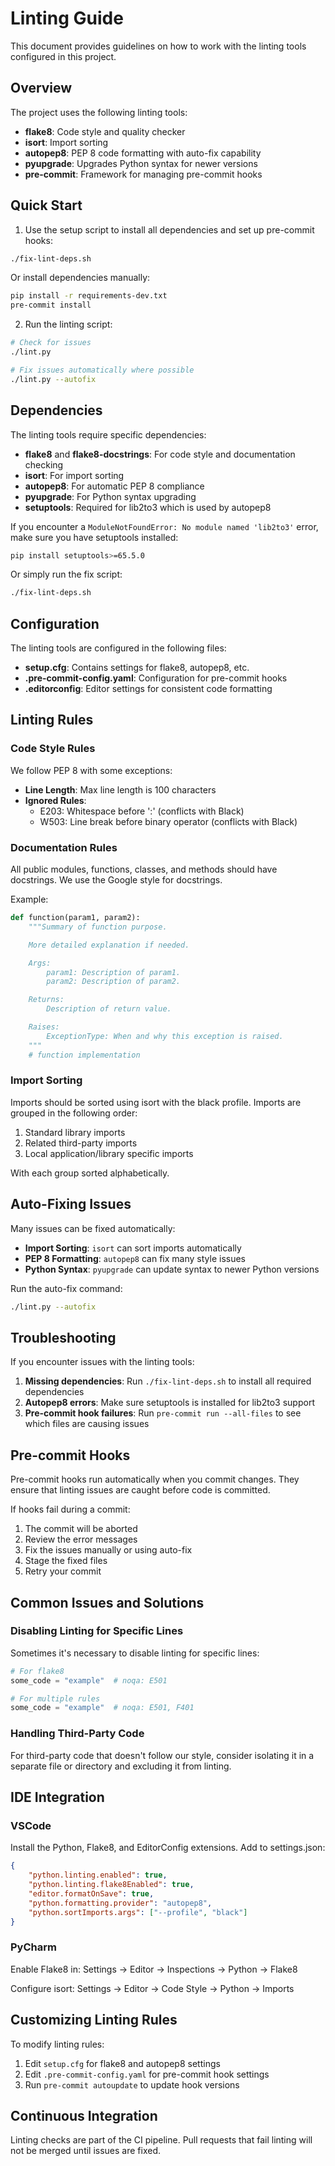 # Linting Guide

This document provides guidelines on how to work with the linting tools configured in this project.

## Overview

The project uses the following linting tools:

- **flake8**: Code style and quality checker
- **isort**: Import sorting
- **autopep8**: PEP 8 code formatting with auto-fix capability
- **pyupgrade**: Upgrades Python syntax for newer versions
- **pre-commit**: Framework for managing pre-commit hooks

## Quick Start

1. Use the setup script to install all dependencies and set up pre-commit hooks:

```bash
./fix-lint-deps.sh
```

Or install dependencies manually:

```bash
pip install -r requirements-dev.txt
pre-commit install
```

2. Run the linting script:

```bash
# Check for issues
./lint.py

# Fix issues automatically where possible
./lint.py --autofix
```

## Dependencies

The linting tools require specific dependencies:

- **flake8** and **flake8-docstrings**: For code style and documentation checking
- **isort**: For import sorting
- **autopep8**: For automatic PEP 8 compliance
- **pyupgrade**: For Python syntax upgrading
- **setuptools**: Required for lib2to3 which is used by autopep8

If you encounter a `ModuleNotFoundError: No module named 'lib2to3'` error, make sure you have setuptools installed:

```bash
pip install setuptools>=65.5.0
```

Or simply run the fix script:

```bash
./fix-lint-deps.sh
```

## Configuration

The linting tools are configured in the following files:

- **setup.cfg**: Contains settings for flake8, autopep8, etc.
- **.pre-commit-config.yaml**: Configuration for pre-commit hooks
- **.editorconfig**: Editor settings for consistent code formatting

## Linting Rules

### Code Style Rules

We follow PEP 8 with some exceptions:

- **Line Length**: Max line length is 100 characters
- **Ignored Rules**:
  - E203: Whitespace before ':' (conflicts with Black)
  - W503: Line break before binary operator (conflicts with Black)

### Documentation Rules

All public modules, functions, classes, and methods should have docstrings. We use the Google style for docstrings.

Example:

```python
def function(param1, param2):
    """Summary of function purpose.

    More detailed explanation if needed.

    Args:
        param1: Description of param1.
        param2: Description of param2.

    Returns:
        Description of return value.

    Raises:
        ExceptionType: When and why this exception is raised.
    """
    # function implementation
```

### Import Sorting

Imports should be sorted using isort with the black profile. Imports are grouped in the following order:

1. Standard library imports
2. Related third-party imports
3. Local application/library specific imports

With each group sorted alphabetically.

## Auto-Fixing Issues

Many issues can be fixed automatically:

- **Import Sorting**: `isort` can sort imports automatically
- **PEP 8 Formatting**: `autopep8` can fix many style issues
- **Python Syntax**: `pyupgrade` can update syntax to newer Python versions

Run the auto-fix command:

```bash
./lint.py --autofix
```

## Troubleshooting

If you encounter issues with the linting tools:

1. **Missing dependencies**: Run `./fix-lint-deps.sh` to install all required dependencies
2. **Autopep8 errors**: Make sure setuptools is installed for lib2to3 support
3. **Pre-commit hook failures**: Run `pre-commit run --all-files` to see which files are causing issues

## Pre-commit Hooks

Pre-commit hooks run automatically when you commit changes. They ensure that linting issues are caught before code is committed.

If hooks fail during a commit:

1. The commit will be aborted
2. Review the error messages
3. Fix the issues manually or using auto-fix
4. Stage the fixed files
5. Retry your commit

## Common Issues and Solutions

### Disabling Linting for Specific Lines

Sometimes it's necessary to disable linting for specific lines:

```python
# For flake8
some_code = "example"  # noqa: E501

# For multiple rules
some_code = "example"  # noqa: E501, F401
```

### Handling Third-Party Code

For third-party code that doesn't follow our style, consider isolating it in a separate file or directory and excluding it from linting.

## IDE Integration

### VSCode

Install the Python, Flake8, and EditorConfig extensions. Add to settings.json:

```json
{
    "python.linting.enabled": true,
    "python.linting.flake8Enabled": true,
    "editor.formatOnSave": true,
    "python.formatting.provider": "autopep8",
    "python.sortImports.args": ["--profile", "black"]
}
```

### PyCharm

Enable Flake8 in:
Settings → Editor → Inspections → Python → Flake8

Configure isort:
Settings → Editor → Code Style → Python → Imports

## Customizing Linting Rules

To modify linting rules:

1. Edit `setup.cfg` for flake8 and autopep8 settings
2. Edit `.pre-commit-config.yaml` for pre-commit hook settings
3. Run `pre-commit autoupdate` to update hook versions

## Continuous Integration

Linting checks are part of the CI pipeline. Pull requests that fail linting will not be merged until issues are fixed.
